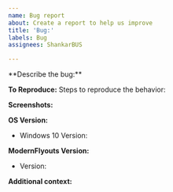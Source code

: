```yaml
---
name: Bug report
about: Create a report to help us improve
title: 'Bug:'
labels: Bug
assignees: ShankarBUS

---
```

<!-- 🟥🟥🟥 A few rules to keep in mind- 🟥🟥🟥
1. Please check if there is already an issue for the bug you are facing.
2. It would be best to create the issue in English language.
3. Properly follow the issue template and do not delete the template.
🟥🟥🟥 All good? Continue with your issue :) 🟥🟥🟥
--!>

**Describe the bug:**
<!-- A clear and concise description of what the bug is. -->

**To Reproduce:**
Steps to reproduce the behavior:
<!--
1. Go to '...'
2. Click on '....'
3. Scroll down to '....'
4. See error
-->

**Screenshots:**
<!-- If applicable, add screenshots below this line to help explain your problem. -->

**OS Version:**
 - Windows 10 Version: <!-- [e.g.  Windows 10 20H2] -->

**ModernFlyouts Version:**
 - Version: <!-- [e.g. v0.9.0] -->

**Additional context:**
<!-- Add any other info about the problem below this line. -->
